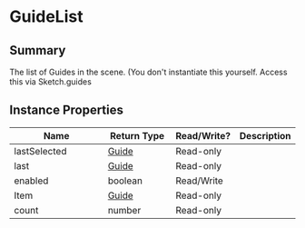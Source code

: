 
# GuideList

## Summary
The list of Guides in the scene. (You don't instantiate this yourself. Access this via Sketch.guides 


## Instance Properties

<table>
<thead><tr><th width="225">Name</th><th width="160">Return Type</th><th width="80">Read/Write?</th><th>Description</th></tr></thead>
<tbody>
<tr><td>lastSelected</td><td><a href="guide.md">Guide</a></td><td>Read-only</td><td></td></tr>
<tr><td>last</td><td><a href="guide.md">Guide</a></td><td>Read-only</td><td></td></tr>
<tr><td>enabled</td><td>boolean</td><td>Read/Write</td><td></td></tr>
<tr><td>Item</td><td><a href="guide.md">Guide</a></td><td>Read-only</td><td></td></tr>
<tr><td>count</td><td>number</td><td>Read-only</td><td></td></tr>
</tbody></table>




